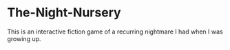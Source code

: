 # The-Night-Nursery
This is an interactive fiction game of a recurring nightmare I had when I was growing up. 
